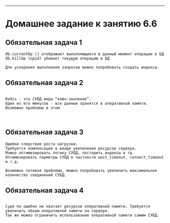---


# Домашнее задание к занятию 6.6
## Обязательная задача 1

```
db.currentOp () отображает выполняющиеся в данный момент операции в БД
db.killOp (opid) убивает текущую операцию в БД

Для ускорения выполнения запросов можно попробовать создать индексы. 

```


## Обязательная задача 2

```

Redis - это СУБД вида “ключ-значение”. 
Один из его минусов - все данные хранятся в оперативной памяти. 
Возможно проблема в этом 

 

```


## Обязательная задача 3

```
Ошибки следствие роста нагрузки. 
Требуется компенсация в ввиде увеличения ресурсов сервера.
Можно оптимизировать логику СУБД, посторить индексы и тд. 
Оптимизировать парметры СУБД в частности wait_timeout, connect_timeout и т.д.

Возможно сетевая проблема, можно попробовать увеличить максимальное количество соединений СУБД. 

```

## Обязательная задача 4
```

Судя по ошибке не хватает ресурсов оперативной памяти. Требуется увеличить объем оперативной памяти на сервере. 
Так же можно ограничить использование оперативной памяти самим СУБД. 


```

